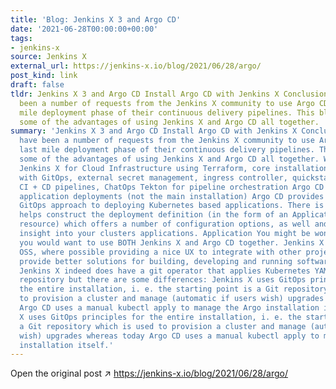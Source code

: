 ```yaml
---
title: 'Blog: Jenkins X 3 and Argo CD'
date: '2021-06-28T00:00:00+00:00'
tags:
- jenkins-x
source: Jenkins X
external_url: https://jenkins-x.io/blog/2021/06/28/argo/
post_kind: link
draft: false
tldr: Jenkins X 3 and Argo CD Install Argo CD with Jenkins X Conclusion There have
  been a number of requests from the Jenkins X community to use Argo CD for the last
  mile deployment phase of their continuous delivery pipelines. This blog explains
  some of the advantages of using Jenkins X and Argo CD all together.
summary: 'Jenkins X 3 and Argo CD Install Argo CD with Jenkins X Conclusion There
  have been a number of requests from the Jenkins X community to use Argo CD for the
  last mile deployment phase of their continuous delivery pipelines. This blog explains
  some of the advantages of using Jenkins X and Argo CD all together. What’s included?
  Jenkins X for Cloud Infrastructure using Terraform, core installation management
  with GitOps, external secret management, ingress controller, quickstarts, automated
  CI + CD pipelines, ChatOps Tekton for pipeline orchestration Argo CD for end users
  application deployments (not the main installation) Argo CD provides a declarative
  GitOps approach to deploying Kubernetes based applications. There is a GUI which
  helps construct the deployment definition (in the form of an Application custom
  resource) which offers a number of configuration options, as well and providing
  insight into your clusters applications. Application You might be wondering why
  you would want to use BOTH Jenkins X and Argo CD together. Jenkins X aims to embrace
  OSS, where possible providing a nice UX to integrate with other projects and help
  provide better solutions for building, developing and running software on Kubernetes.
  Jenkins X indeed does have a git operator that applies Kubernetes YAML from a Git
  repository but there are some differences: Jenkins X uses GitOps principles for
  the entire installation, i. e. the starting point is a Git repository which is used
  to provision a cluster and manage (automatic if users wish) upgrades whereas today
  Argo CD uses a manual kubectl apply to manage the Argo installation itself. Jenkins
  X uses GitOps principles for the entire installation, i. e. the starting point is
  a Git repository which is used to provision a cluster and manage (automatic if users
  wish) upgrades whereas today Argo CD uses a manual kubectl apply to manage the Argo
  installation itself.'
---
```

Open the original post ↗ https://jenkins-x.io/blog/2021/06/28/argo/
